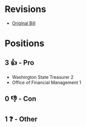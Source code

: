 # Revisions
* [Original Bill](1/)

# Positions
## 3 👍 - Pro
* Washington State Treasurer 2
* Office of Financial Management 1

## 0 👎 - Con

## 1 ❓ - Other
